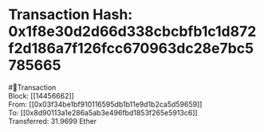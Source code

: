 
Transaction Hash: 0x1f8e30d2d66d338cbcbfb1c1d872f2d186a7f126fcc670963dc28e7bc5785665
====================================================================================
  
#💸Transaction  
Block: [[14456662]]  
From: [[0x03f34be1bf910116595db1b11e9d1b2ca5d59659]]  
To: [[0x8d90113a1e286a5ab3e496fbd1853f265e5913c6]]  
Transferred: 31.9699 Ether